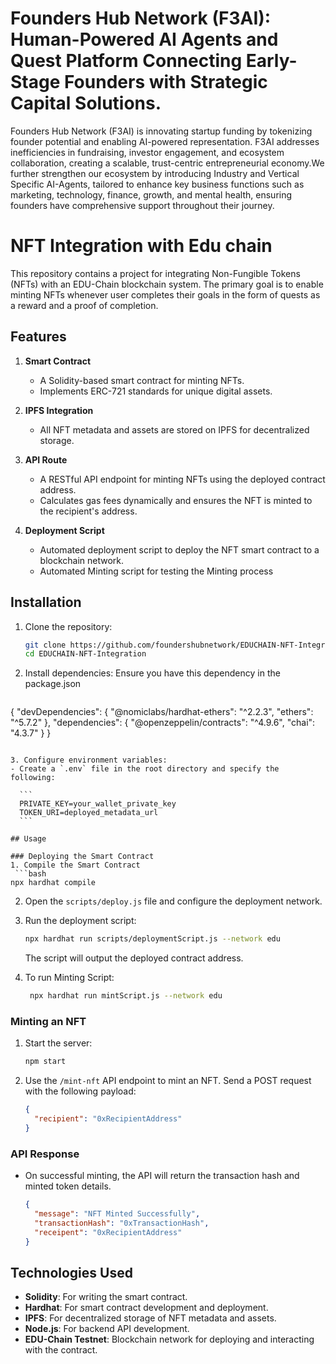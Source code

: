 
# Founders Hub Network (F3AI): Human-Powered AI Agents and Quest Platform Connecting Early-Stage Founders with Strategic Capital Solutions.
Founders Hub Network (F3AI) is innovating startup funding by tokenizing founder potential and enabling AI-powered representation. F3AI addresses inefficiencies in fundraising, investor engagement, and ecosystem collaboration, creating a scalable, trust-centric entrepreneurial economy.We further strengthen our ecosystem by introducing Industry and Vertical Specific AI-Agents, tailored to enhance key business functions such as marketing, technology, finance, growth, and mental health, ensuring founders have comprehensive support throughout their journey.

# NFT Integration with Edu chain

This repository contains a project for integrating Non-Fungible Tokens (NFTs) with an EDU-Chain blockchain system. The primary goal is to enable minting NFTs whenever user completes their goals in the form of quests as a reward and a proof of completion.


## Features

1. **Smart Contract**
   - A Solidity-based smart contract for minting NFTs.
   - Implements ERC-721 standards for unique digital assets.

2. **IPFS Integration**
   - All NFT metadata and assets are stored on IPFS for decentralized storage.

3. **API Route**
   - A RESTful API endpoint for minting NFTs using the deployed contract address.
   - Calculates gas fees dynamically and ensures the NFT is minted to the recipient's address.

4. **Deployment Script**
   - Automated deployment script to deploy the NFT smart contract to a blockchain network.
   - Automated Minting script for testing the Minting process

## Installation

1. Clone the repository:

   ```bash
   git clone https://github.com/foundershubnetwork/EDUCHAIN-NFT-Integration.git
   cd EDUCHAIN-NFT-Integration
   ```

2. Install dependencies: Ensure you have this dependency in the package.json

   ```bash
  {
  "devDependencies": {
    "@nomiclabs/hardhat-ethers": "^2.2.3",
    "ethers": "^5.7.2"
  },
  "dependencies": {
    "@openzeppelin/contracts": "^4.9.6",
    "chai": "4.3.7"
  }
}
   ```

3. Configure environment variables:
   - Create a `.env` file in the root directory and specify the following:

     ```
     PRIVATE_KEY=your_wallet_private_key
     TOKEN_URI=deployed_metadata_url
     ```

## Usage

### Deploying the Smart Contract
1. Compile the Smart Contract
    ```bash
   npx hardhat compile
   ```

2. Open the `scripts/deploy.js` file and configure the deployment network.

3. Run the deployment script:

   ```bash
   npx hardhat run scripts/deploymentScript.js --network edu
   ```
   The script will output the deployed contract address.
   
4. To run Minting Script:
     ```bash
      npx hardhat run mintScript.js --network edu
      ```

### Minting an NFT

1. Start the server:

   ```bash
   npm start
   ```

2. Use the `/mint-nft` API endpoint to mint an NFT. Send a POST request with the following payload:

   ```json
   {
     "recipient": "0xRecipientAddress"
   }
   ```
### API Response

- On successful minting, the API will return the transaction hash and minted token details.

   ```json
   {
     "message": "NFT Minted Successfully",
     "transactionHash": "0xTransactionHash",
     "receipent": "0xRecipientAddress"
   }
   ```

## Technologies Used

- **Solidity**: For writing the smart contract.
- **Hardhat**: For smart contract development and deployment.
- **IPFS**: For decentralized storage of NFT metadata and assets.
- **Node.js**: For backend API development.
- **EDU-Chain Testnet**: Blockchain network for deploying and interacting with the contract.


